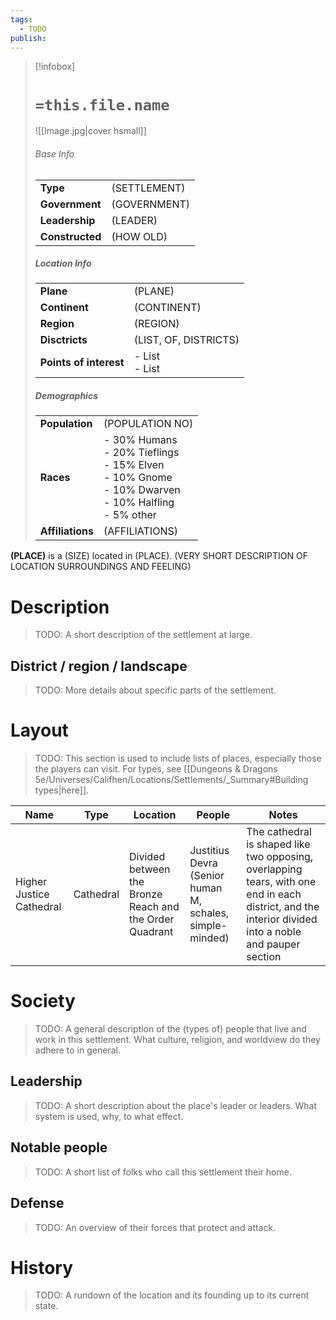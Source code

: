 ```yaml
---
tags:
  - TODO
publish:
---
```


> [!infobox]  
> # `=this.file.name`
> ![[Image.jpg|cover hsmall]]  
> ###### Base Info
> | | |  
> |---|---|  
> | **Type** | (SETTLEMENT) |
> | **Government** | (GOVERNMENT) |
> | **Leadership** | (LEADER) |
> | **Constructed** | (HOW OLD) | 
> ##### Location Info
> | | |  
> |---|---|  
> | **Plane** | (PLANE) |
> | **Continent** | (CONTINENT) |
> | **Region** | (REGION) |
> | **Disctricts** | (LIST, OF, DISTRICTS) |
> | **Points of interest** | - List<br>- List |
> ##### Demographics
> | | |  
> |---|---|  
> | **Population** | (POPULATION NO) |
> | **Races** | - 30% Humans<br>- 20% Tieflings<br>- 15% Elven<br>- 10% Gnome<br>- 10% Dwarven<br>- 10% Halfling<br>- 5% other |
> | **Affiliations** | (AFFILIATIONS) |

**(PLACE)** is a (SIZE) located in (PLACE). (VERY SHORT DESCRIPTION OF LOCATION SURROUNDINGS AND FEELING)
# Description
>TODO: A short description of the settlement at large.
## District / region / landscape
>TODO: More details about specific parts of the settlement.
# Layout
>TODO: This section is used to include lists of places, especially those the players can visit. For types, see [[Dungeons & Dragons 5e/Universes/Califhen/Locations/Settlements/_Summary#Building types|here]]. 

| Name                     | Type      | Location                                                | People                                                   | Notes                                                                                                                                                 |
| ------------------------ | --------- | ------------------------------------------------------- | -------------------------------------------------------- | ----------------------------------------------------------------------------------------------------------------------------------------------------- |
| Higher Justice Cathedral | Cathedral | Divided between the Bronze Reach and the Order Quadrant | Justitius Devra (Senior human M, schales, simple-minded) | The cathedral is shaped like two opposing, overlapping tears, with one end in each district, and the interior divided into a noble and pauper section | 
# Society
>TODO: A general description of the (types of) people that live and work in this settlement. What culture, religion, and worldview do they adhere to in general.
## Leadership
>TODO: A short description about the place's leader or leaders. What system is used, why, to what effect.
## Notable people
>TODO: A short list of folks who call this settlement their home. 
## Defense
>TODO: An overview of their forces that protect and attack.
# History
>TODO: A rundown of the location and its founding up to its current state.

